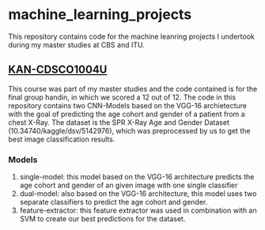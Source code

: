 # machine_learning_projects
This repository contains code for the machine leanring projects I undertook during my master studies at CBS and ITU.

## [KAN-CDSCO1004U](https://github.com/jwirbel1/machine_learning_projects/tree/main/KAN-CDSCO1004U)
This course was part of my master studies and the code contained is for the final group handin, in which we scored a 12 out of 12. The code in this repository contains two CNN-Models based on the VGG-16 archietecture with the goal of predicting the age cohort and gender of a patient from a chest X-Ray. The dataset is the SPR X-Ray Age and Gender Dataset (10.34740/kaggle/dsv/5142976), which was preprocessed by us to get the best image classification results.
### Models
1) single-model: this model based on the VGG-16 architecture predicts the age cohort and gender of an given image with one single classifier
2) dual-model: also based on the VGG-16 architecture, this model uses two separate classifiers to predict the age cohort and gender.
3) feature-extractor: this feature extractor was used in combination with an SVM to create our best predictions for the dataset.

